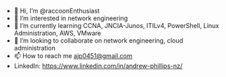 - 👋 Hi, I’m @raccoonEnthusiast 
- 👀 I’m interested in network engineering
- 🌱 I’m currently learning CCNA, JNCIA-Junos, ITILv4, PowerShell, Linux Administration, AWS, VMware
- 👀 I’m looking to collaborate on network engineering, cloud administration
- 📫 How to reach me ajp0451@gmail.com
- LinkedIn: https://www.linkedin.com/in/andrew-phillips-nz/

<!---
raccoonEnthusiast/raccoonEnthusiast is a ✨ special ✨ repository because its `README.md` (this file) appears on your GitHub profile.
You can click the Preview link to take a look at your changes.
--->
